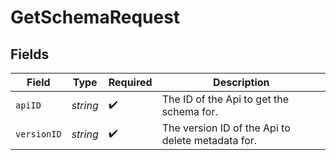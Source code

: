 # GetSchemaRequest


## Fields

| Field                                             | Type                                              | Required                                          | Description                                       |
| ------------------------------------------------- | ------------------------------------------------- | ------------------------------------------------- | ------------------------------------------------- |
| `apiID`                                           | *string*                                          | :heavy_check_mark:                                | The ID of the Api to get the schema for.          |
| `versionID`                                       | *string*                                          | :heavy_check_mark:                                | The version ID of the Api to delete metadata for. |